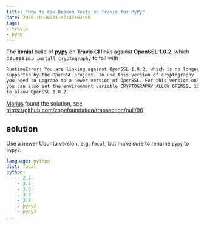 ```yaml
---
title: "How to Fix Broken Tests on Travis for PyPy"
date: 2020-10-30T11:57:42+02:00
tags:
- travis
- pypy
---
```


The **xenial** build of **pypy** on **Travis CI** links against **OpenSSL 1.0.2**,
which causes `pip install cryptography` to fail with

```bash
RuntimeError: You are linking against OpenSSL 1.0.2, which is no longer
supported by the OpenSSL project. To use this version of cryptography
you need to upgrade to a newer version of OpenSSL. For this version only
you can also set the environment variable CRYPTOGRAPHY_ALLOW_OPENSSL_102
to allow OpenSSL 1.0.2.
```

[Marius](https://twitter.com/mgedmin) found the solution, see https://github.com/zopefoundation/transaction/pull/96

## solution

Use a newer Ubuntu version, e.g. `focal`,
but make sure to rename `pypy` to `pypy2`.

```yml
language: python
dist: focal
python:
    - 2.7
    - 3.5
    - 3.6
    - 3.7
    - 3.8
    - pypy2
    - pypy3
...
```
